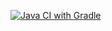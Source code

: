 [![Java CI with Gradle](https://github.com/HeavensFeel03/AutoZadanie2/actions/workflows/gradle.yml/badge.svg)](https://github.com/HeavensFeel03/AutoZadanie2/actions/workflows/gradle.yml)